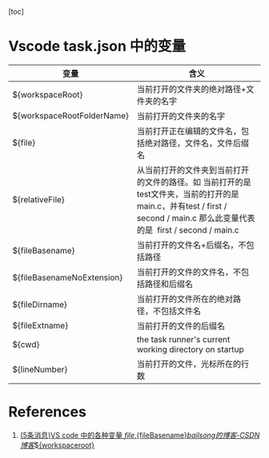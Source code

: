 [toc]

#  Vscode task.json 中的变量

| 变量 | 含义 |
| -- | -- |
| ${workspaceRoot} | 当前打开的文件夹的绝对路径+文件夹的名字 |
| ${workspaceRootFolderName} | 当前打开的文件夹的名字 |
| ${file} | 当前打开正在编辑的文件名，包括绝对路径，文件名，文件后缀名 |
| ${relativeFile} | 从当前打开的文件夹到当前打开的文件的路径。如 当前打开的是test文件夹，当前的打开的是main.c，并有test / first / second / main.c 那么此变量代表的是  first / second / main.c |
| ${fileBasename}  | 当前打开的文件名+后缀名，不包括路径 |
| ${fileBasenameNoExtension} | 当前打开的文件的文件名，不包括路径和后缀名 |
| ${fileDirname} | 当前打开的文件所在的绝对路径，不包括文件名 |
| ${fileExtname}  | 当前打开的文件的后缀名 |
| ${cwd} | the task runner's current working directory on startup |
| ${lineNumber}  | 当前打开的文件，光标所在的行数 |

# References

1. [(5条消息)VS code 中的各种变量 ${file},${fileBasename}_bailsong的博客-CSDN博客_${workspaceroot}](https://blog.csdn.net/bailsong/article/details/77527773)